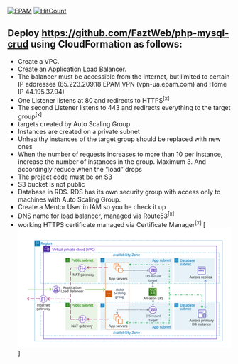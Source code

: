 [![EPAM](https://img.shields.io/badge/Cloud&DevOps%20UA%20Lab%202nd%20Path-Cloud:%20AWS%20Task-orange)](./)
[![HitCount](https://hits.dwyl.com/HarrierPanels/my-java-project.svg?style=flat&show=unique)](http://hits.dwyl.com/HarrierPanels/AWS)
<br>
## Deploy https://github.com/FaztWeb/php-mysql-crud using CloudFormation as follows:

- Create a VPC.
- Create an Application Load Balancer.
- The balancer must be accessible from the Internet, but limited to certain IP addresses (85.223.209.18 EPAM VPN (vpn-ua.epam.com) and Home IP 44.195.37.94)
- One Listener listens at 80 and redirects to HTTPS<sup>[x]</sup>
- The second Listener listens to 443 and redirects everything to the target group<sup>[x]</sup>
- targets created by Auto Scaling Group
- Instances are created on a private subnet
- Unhealthy instances of the target group should be replaced with new ones
- When the number of requests increases to more than 10 per instance, increase the number of instances in the group. Maximum 3. And accordingly reduce when the “load” drops
- The project code must be on S3
- S3 bucket is not public
- Database in RDS. RDS has its own security group with access only to machines with Auto Scaling Group.
- Create a Mentor User in IAM so you he check it up
- DNS name for load balancer, managed via Route53<sup>[x]</sup>
- working HTTPS certificate managed via Certificate Manager<sup>[x]</sup>
[![MULTI-TIER](./crud-multi-tier.png)]
